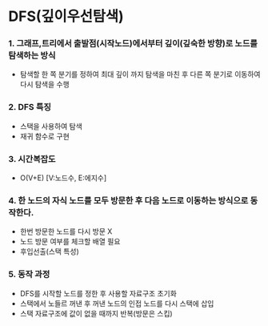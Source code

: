 # DFS(깊이우선탐색)

### 1. 그래프,트리에서 출발점(시작노드)에서부터 깊이(깊숙한 방향)로 노드를 탐색하는 방식
- 탐색할 한 쪽 분기를 정하여 최대 깊이 까지 탐색을 마친 후 다른 쪽 분기로 이동하여 다시 탐색을 수행
### 2. DFS 특징
- 스택을 사용하여 탐색
- 재귀 함수로 구현

### 3. 시간복잡도
- O(V+E) [V:노드수, E:에지수]

### 4. 한 노드의 자식 노드를 모두 방문한 후 다음 노드로 이동하는 방식으로 동작한다.
- 한번 방문한 노드를 다시 방문 X
- 노드 방문 여부를 체크할 배열 필요
- 후입선출(스택 특성)

### 5. 동작 과정
- DFS를 시작할 노드를 정한 후 사용할 자료구조 초기화
- 스택에서 노들르 꺼낸 후 꺼낸 노드의 인접 노드를 다시 스택에 삽입
- 스택 자료구조에 값이 없을 때까지 반복(방문은 스킵)